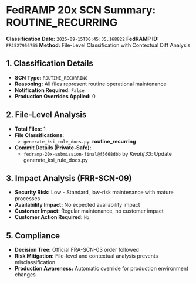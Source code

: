 # FedRAMP 20x SCN Summary: ROUTINE_RECURRING

**Classification Date:** `2025-09-15T00:45:35.168822`
**FedRAMP ID:** `FR2527956755`
**Method:** File-Level Classification with Contextual Diff Analysis

## 1. Classification Details

- **SCN Type:** `ROUTINE_RECURRING`
- **Reasoning:** All files represent routine operational maintenance
- **Notification Required:** `False`
- **Production Overrides Applied:** 0

## 2. File-Level Analysis

- **Total Files:** 1
- **File Classifications:**
  - `generate_ksi_rule_docs.py`: **routine_recurring**
- **Commit Details (Private-Safe):**
  - `fedramp-20x-submission-final@f5668dbb` by *Kwahf33*: Update generate_ksi_rule_docs.py

## 3. Impact Analysis (FRR-SCN-09)

- **Security Risk:** Low - Standard, low-risk maintenance with mature processes
- **Availability Impact:** No expected availability impact
- **Customer Impact:** Regular maintenance, no customer impact
- **Customer Action Required:** `No`

## 5. Compliance

- **Decision Tree:** Official FRA-SCN-03 order followed
- **Risk Mitigation:** File-level and contextual analysis prevents misclassification
- **Production Awareness:** Automatic override for production environment changes